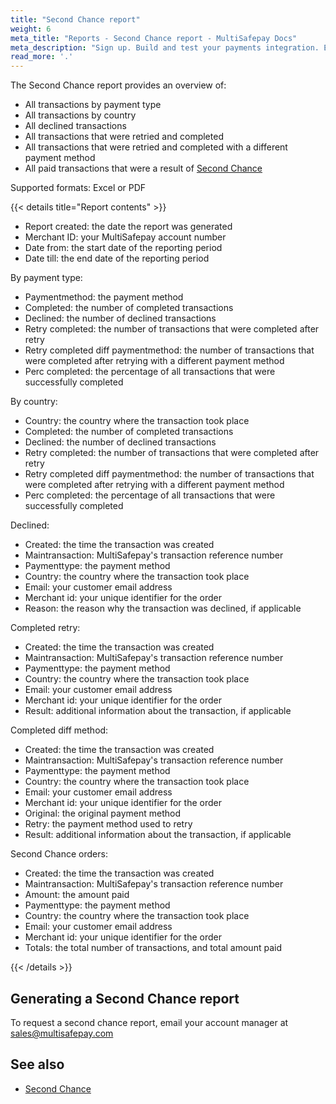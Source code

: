 ```yaml
---
title: "Second Chance report"
weight: 6
meta_title: "Reports - Second Chance report - MultiSafepay Docs"
meta_description: "Sign up. Build and test your payments integration. Explore our products and services. Use our API reference, SDKs, and wrappers. Get support."
read_more: '.'
---
```


The Second Chance report provides an overview of:

- All transactions by payment type
- All transactions by country
- All declined transactions
- All transactions that were retried and completed
- All transactions that were retried and completed with a different payment method
- All paid transactions that were a result of [Second Chance](/features/second-chance/)

Supported formats: Excel or PDF

{{< details title="Report contents" >}}

- Report created: the date the report was generated
- Merchant ID: your MultiSafepay account number
- Date from: the start date of the reporting period
- Date till: the end date of the reporting period

By payment type:

- Paymentmethod: the payment method
- Completed: the number of completed transactions
- Declined: the number of declined transactions
- Retry completed: the number of transactions that were completed after retry
- Retry completed diff paymentmethod: the number of transactions that were completed after retrying with a different payment method
- Perc completed: the percentage of all transactions that were successfully completed

By country:

- Country: the country where the transaction took place
- Completed: the number of completed transactions
- Declined: the number of declined transactions
- Retry completed: the number of transactions that were completed after retry
- Retry completed diff paymentmethod: the number of transactions that were completed after retrying with a different payment method
- Perc completed: the percentage of all transactions that were successfully completed

Declined:

- Created: the time the transaction was created
- Maintransaction: MultiSafepay's transaction reference number
- Paymenttype: the payment method
- Country: the country where the transaction took place
- Email: your customer email address
- Merchant id: your unique identifier for the order
- Reason: the reason why the transaction was declined, if applicable

Completed retry:

- Created: the time the transaction was created
- Maintransaction: MultiSafepay's transaction reference number
- Paymenttype: the payment method
- Country: the country where the transaction took place
- Email: your customer email address
- Merchant id: your unique identifier for the order
- Result: additional information about the transaction, if applicable

Completed diff method:

- Created: the time the transaction was created
- Maintransaction: MultiSafepay's transaction reference number
- Paymenttype: the payment method
- Country: the country where the transaction took place
- Email: your customer email address
- Merchant id: your unique identifier for the order
- Original: the original payment method
- Retry: the payment method used to retry
- Result: additional information about the transaction, if applicable

Second Chance orders:

- Created: the time the transaction was created
- Maintransaction: MultiSafepay's transaction reference number
- Amount: the amount paid
- Paymenttype: the payment method
- Country: the country where the transaction took place
- Email: your customer email address
- Merchant id: your unique identifier for the order
- Totals: the total number of transactions, and total amount paid

{{< /details >}}

## Generating a Second Chance report

To request a second chance report, email your account manager at <sales@multisafepay.com>

## See also

- [Second Chance](/features/second-chance/)